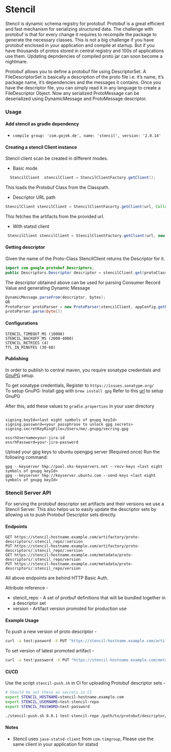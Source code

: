 # Stencil

Stencil is dynamic schema registry for protobuf. Protobuf is a great efficient and fast mechanism for serializing structured data. The challenge with protobuf is that for every change it requires to recompile the package to generate the necessary classes. This is not a big challenge if you have protobuf enclosed in your application and compile at startup. But if you have thousands of protos stored in central registry and 100s of applications use them. Updating depndencies of compiled proto jar can soon become a nightmare.

Protobuf allows you to define a protobuf file using DescriptorSet. A FileDescriptorSet is basically a description of the proto file i.e. it’s name, it’s package name, it’s dependencies and the messages it contains. Once you have the descriptor file, you can simply read it in any language to create a FileDescriptor Object. Now any serialized ProtoMessage can be deserialized using DynamicMessage and ProtoMessage descriptor.

### Usage

#### Add stencil as gradle dependency

- `compile group: 'com.gojek.de', name: 'stencil', version: '2.0.14'`

#### Creating a stencil Client instance

Stencil client scan be created in different modes.

- Basic mode

```java
  StencilClient  stencilClient = StencilClientFactory.getClient();
```

This loads the Protobuf Class from the Classpath.

- Descriptor URL path

```java
StencilClient stencilClient = StencilClientFacorty.getClient(url, Collections.emptyMap());
```

This fetches the artifacts from the provided url.

- With statsd client

```java
 StencilClient stencilClient = StencilClientFactory.getClient(url, new HashMap<>(), stasdClient)
```

#### Getting descriptor

Given the name of the Proto-Class StencilClient returns the Descriptor for it.

```java
import com.google.protobuf.Descriptors;
public Descriptors.Descriptor descriptor = stencilClient.get(protoClassName);
```

The descriptor obtained above can be used for parsing Consumer Record Value and generating Dynamic Message

```java
DynamicMessage.parseFrom(descriptor, bytes);
OR
ProtoParser protoParser = new ProtoParser(stencilClient, appConfig.getProtoSchema());
protoParser.parse(byte[])
```

#### Configurations

```
STENCIL_TIMEOUT_MS (10000)
STENCIL_BACKOFF_MS (2000-4000)
STENCIL_RETRIES (4)
TTL_IN_MINUTES (30-60)
```

#### Publishing

In order to publish to central maven, you require sonatype credentials and [GnuPG](http://gnupg.org) setup.

To get sonatype credentials, Register to `https://issues.sonatype.org/`  
To setup GnuPG:
Install gpg with `brew install gpg`
Refer to this [url](https://docs.gradle.org/current/userguide/signing_plugin.html#sec:signatory_credentials) to setup GnuPG

After this, add these values to `gradle.properties` in your user directory

```

signing.keyId=<last eight symbols of gnupg keyId>
signing.password=<your passphrase to unlock gpg secrets>
signing.secretKeyRingFile=/Users/me/.gnupg/secring.gpg

ossrhUsername=your-jira-id
ossrhPassword=your-jira-password
```

Upload your gpg keys to ubuntu opengpg server (Required once)
Run the following command:

```
gpg --keyserver hkp://pool.sks-keyservers.net --recv-keys <last eight symbols of gnupg keyId>
gpg --keyserver hkp://keyserver.ubuntu.com --send-keys <last eight symbols of gnupg keyId>
```

### Stencil Server API

For serving the protobuf descriptor set artifacts and their versions we use a Stencil Server.
This also helps us to easily update the descriptor sets by allowing us to push Protobuf Descriptor sets directly.

#### Endpoints

```http
GET https://stencil-hostname.example.com/artifactory/proto-descriptors/:stencil_repo/:version
PUT https://stencil-hostname.example.com/artifactory/proto-descriptors/:stencil_repo/:version
GET https://stencil-hostname.example.com/metadata/proto-descriptors/:stencil_repo/version
PUT https://stencil-hostname.example.com/metadata/proto-descriptors/:stencil_repo/version
```
All above endpoints are behind HTTP Basic Auth.

Attribute reference -
 - stencil_repo - A set of protbuf definitions that will be bundled together in a descriptor set
 - version - Artifact version promoted for production use

#### Example Usage

To push a new version of proto descriptor -

```sh
curl -u test:pasword -X PUT "https://stencil-hostname.example.com/artifactory/proto-descriptors/test-stencil-repo/0.0.5" -T /path/to/protobuf/descriptor/set/file
```


To set version of latest promoted artifact -
```sh
curl -u test:password -X PUT "https://stencil-hostname.example.com/metadata/proto-descriptors/test-stencil-repo/version" -d value="0.0.5"
```

#### CI/CD

Use the script `stencil-push.sh` in CI for uploading Protobuf descriptor sets -

```sh
# Should be set these as secrets in CI
export STENCIL_HOSTNAME=stencil-hostname.example.com
export STENCIL_USERNAME=test-stencil-repo
export STENCIL_PASSWORD=test-password

./stencil-push.sh 0.0.1 test-stencil-repo /path/to/protobuf/descriptor/set/file
```

#### Notes

- Stencil uses `java-statsd-client` from `com.timgroup`, Please use the same client in your application for statsd
